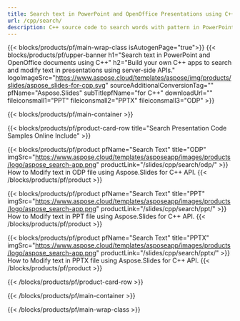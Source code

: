 ```yaml
---
title: Search text in PowerPoint and OpenOffice Presentations using C++ 
url: /cpp/search/
description: C++ source code to search words with pattern in PowerPoint and OpenOffice™ presentations
---
```


{{< blocks/products/pf/main-wrap-class isAutogenPage="true">}}
{{< blocks/products/pf/upper-banner h1="Search text in  PowerPoint and OpenOffice documents using C++" h2="Build your own C++ apps to search and modify text in presentations using server-side APIs." logoImageSrc="https://www.aspose.cloud/templates/aspose/img/products/slides/aspose_slides-for-cpp.svg" sourceAdditionalConversionTag="" pfName="Aspose.Slides" subTitlepfName="for C++" downloadUrl="" fileiconsmall1="PPT" fileiconsmall2="PPTX" fileiconsmall3="ODP" >}}

{{< blocks/products/pf/main-container >}}

{{< blocks/products/pf/product-card-row title="Search Presentation Code Samples Online Include" >}}

{{< blocks/products/pf/product pfName="Search Text" title="ODP" imgSrc="https://www.aspose.cloud/templates/asposeapp/images/products/logo/aspose_search-app.png" productLink="/slides/cpp/search/odp/" >}}
How to Modify text in ODP file using Aspose.Slides for C++ API.
{{< /blocks/products/pf/product >}}

{{< blocks/products/pf/product pfName="Search Text" title="PPT" imgSrc="https://www.aspose.cloud/templates/asposeapp/images/products/logo/aspose_search-app.png" productLink="/slides/cpp/search/ppt/" >}}
How to Modify text in PPT file using Aspose.Slides for C++ API.
{{< /blocks/products/pf/product >}}

{{< blocks/products/pf/product pfName="Search Text" title="PPTX" imgSrc="https://www.aspose.cloud/templates/asposeapp/images/products/logo/aspose_search-app.png" productLink="/slides/cpp/search/pptx/" >}}
How to Modify text in PPTX file using Aspose.Slides for C++ API.
{{< /blocks/products/pf/product >}}



{{< /blocks/products/pf/product-card-row >}}

{{< /blocks/products/pf/main-container >}}
    
{{< /blocks/products/pf/main-wrap-class >}}
